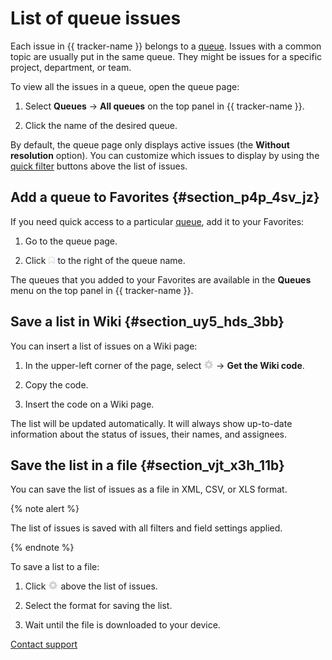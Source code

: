 # List of queue issues

Each issue in {{ tracker-name }} belongs to a [queue](../queue-intro.md). Issues with a common topic are usually put in the same queue. They might be issues for a specific project, department, or team.

To view all the issues in a queue, open the queue page:

1. Select **Queues** → **All queues** on the top panel in {{ tracker-name }}.

1. Click the name of the desired queue.

By default, the queue page only displays active issues (the **Without resolution** option). You can customize which issues to display by using the [quick filter](../manager/quick-filters.md) buttons above the list of issues.

## Add a queue to Favorites {#section_p4p_4sv_jz}

If you need quick access to a particular [queue](queue.md), add it to your Favorites:

1. Go to the queue page.

1. Click ![](../../_assets/tracker/add-to-favorites.png) to the right of the queue name.

The queues that you added to your Favorites are available in the **Queues** menu on the top panel in {{ tracker-name }}.

## Save a list in Wiki {#section_uy5_hds_3bb}

You can insert a list of issues on a Wiki page:

1. In the upper-left corner of the page, select ![](../../_assets/tracker/icon-settings2.png) → **Get the Wiki code**.

1. Copy the code.

1. Insert the code on a Wiki page.

The list will be updated automatically. It will always show up-to-date information about the status of issues, their names, and assignees.

## Save the list in a file {#section_vjt_x3h_11b}

You can save the list of issues as a file in XML, CSV, or XLS format.

{% note alert %}

The list of issues is saved with all filters and field settings applied.

{% endnote %}

To save a list to a file:

1. Click ![](../../_assets/tracker/icon-settings2.png) above the list of issues.

1. Select the format for saving the list.

1. Wait until the file is downloaded to your device.


[Contact support](../troubleshooting.md)

